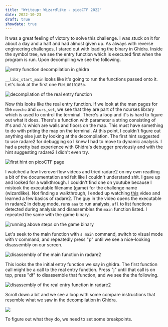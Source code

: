 ```yaml
---
title: "Writeup: Wizardlike - picoCTF 2022"
date: 2022-10-23
draft: true
showdate: true
---
```


It was a great feeling of victory to solve this challenge. I was stuck on it for about a day and a half and had almost given up. As always with reverse engineering challenges, I stared out with loading the binary in Ghidra. Inside the symbol tree, we see the entry function which is executed first when the program is run. Upon decompiling we see the following.


![entry function decompilation in ghidra](/images/wizardlike-entry-decompile.png)

`__libc_start_main` looks like it's going to run the functions passed onto it. Let's look at the first one `FUN_0010185b`.

![decompilation of the real entry function](/images/wizardlike-realentry-decompile.png)

Now this looks like the real entry function. If we look at the man pages for the `noecho` and `curs_set`, we see that they are part of the ncurses library which is used to control the terminal. There's a loop and it's is hard to figure out what it does. There's a function with parameter a string consisting of #'s and .'s which are walls and floors on the map. This must have something to do with priting the map on the terminal. At this point, I couldn't figure out anything else just by looking at the decompilation. The first hint suggested to use radare2 for debugging so I knew I had to move to dynamic analysis. I had a pretty bad experience with Ghidra's debugger previously and with the hint suggesting radare2 I didn't even try.

![first hint on picoCTF page](/images/wizardlike-hint.png)

I watched a few liveroverflow videos and tried radare2 on my own readling a bit of the documentation and felt like I couldn't understand shit. I gave up and looked for a walkthrough. I couldn't find one on youtube because I mistook the executable filename (game) for the challenge name (wizardlike). Not finding a walkthrough, I ended up watching [this](https://www.youtube.com/watch?v=xzhiwmFYYkc) video and learned a few basics of radare2. The guy in the video opens the executable in radare2 in debug mode, runs `aaa` to run analysis, `afl` to list functions detected during analysis and disassembles the `main` function listed. I repeated the same with the game binary.

![running above steps on the game binary](/images/wizardlike-r2.png)

Let's seek to the main function with `s main` command, switch to visual mode with `V` command, and repeatedly press "p" until we see a nice-looking disassembly on our screen.

![disassembly of the main function in radare2](/images/wizardlike-r2-main-disass.png)

This looks the the initial entry function we say in ghidra. The first function call might be a call to the real entry function. Press "j" until that call is on top, press "df" to disassemble that function, and we see the the following.

![disassembly of the real entry function in radare2](/images/wizardlike-r2-realentry-disass.png)

Scroll down a bit and we see a loop with some compare instructions that resemble what we saw in the decompilation in Ghidra.

![](/images/wizardlike-1.png)

To figure out what they do, we need to set some breakpoints.
